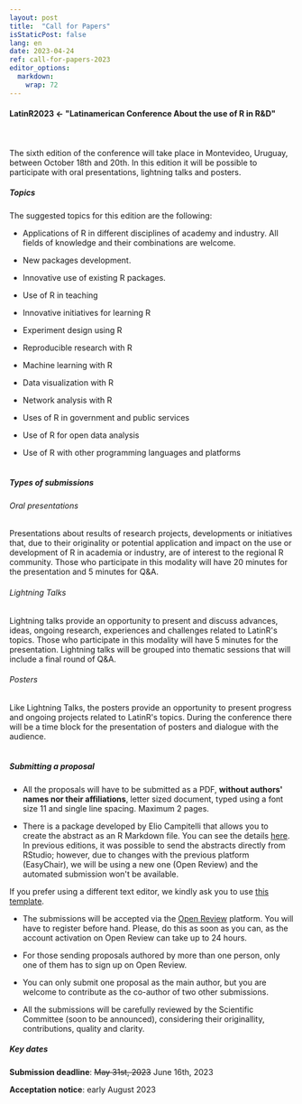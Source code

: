 ```yaml
---
layout: post
title:  "Call for Papers"
isStaticPost: false
lang: en
date: 2023-04-24
ref: call-for-papers-2023
editor_options: 
  markdown: 
    wrap: 72
---
```


#### LatinR2023 \<- "Latinamerican Conference About the use of R in R&D"

<br> <br> The sixth edition of the conference will take place in
Montevideo, Uruguay, between October 18th and 20th. In this edition it
will be possible to participate with oral presentations, lightning talks
and posters. <br>

##### Topics

The suggested topics for this edition are the following:

-   Applications of R in different disciplines of academy and industry.
    All fields of knowledge and their combinations are welcome.

-   New packages development.

-   Innovative use of existing R packages.

-   Use of R in teaching

-   Innovative initiatives for learning R

-   Experiment design using R

-   Reproducible research with R

-   Machine learning with R

-   Data visualization with R

-   Network analysis with R

-   Uses of R in government and public services

-   Use of R for open data analysis

-   Use of R with other programming languages and platforms <br><br>

##### Types of submissions

###### Oral presentations

Presentations about results of research projects, developments or
initiatives that, due to their originality or potential application and
impact on the use or development of R in academia or industry, are of
interest to the regional R community. Those who participate in this
modality will have 20 minutes for the presentation and 5 minutes for
Q&A. <br> 


###### Lightning Talks

Lightning talks provide an opportunity to present and discuss advances,
ideas, ongoing research, experiences and challenges related to LatinR's
topics. Those who participate in this modality will have 5 minutes for
the presentation. Lightning talks will be grouped into thematic sessions
that will include a final round of Q&A. <br> 

###### Posters

Like Lightning Talks, the posters provide an opportunity to present
progress and ongoing projects related to LatinR's topics. During the
conference there will be a time block for the presentation of posters
and dialogue with the audience. <br><br>

##### Submitting a proposal

-   All the proposals will have to be submitted as a PDF, **without
    authors' names nor their affiliations**, letter sized document,
    typed using a font size 11 and single line spacing. Maximum 2 pages.

-   There is a package developed by Elio Campitelli that allows you to
    create the abstract as an R Markdown file. You can see the details
    [here](https://latin-r.com/blog/latinr-package). In previous
    editions, it was possible to send the abstracts directly from
    RStudio; however, due to changes with the previous platform
    (EasyChair), we will be using a new one (Open Review) and the
    automated submission won't be available.

If you prefer using a different text editor, we kindly ask you to use
[this
template](https://docs.google.com/document/d/1bK7JrGb1qgr4abjF1kU9pXgqNOAtXFlx/edit?usp=sharing&ouid=107644076848762167027&rtpof=true&sd=true).

-   The submissions will be accepted via the [Open
    Review](https://openreview.net/group?id=LATIN-R.com/2023/Conference)
    platform. You will have to register before hand. Please, do this as
    soon as you can, as the account activation on Open Review can take
    up to 24 hours.

-   For those sending proposals authored by more than one person, only
    one of them has to sign up on Open Review.

-   You can only submit one proposal as the main author, but you are
    welcome to contribute as the co-author of two other submissions.

-   All the submissions will be carefully reviewed by the Scientific
    Committee (soon to be announced), considering their originallity,
    contributions, quality and clarity. <br>

##### Key dates

**Submission deadline**: ~~May 31st, 2023~~ June 16th, 2023

**Acceptation notice**: early August 2023
